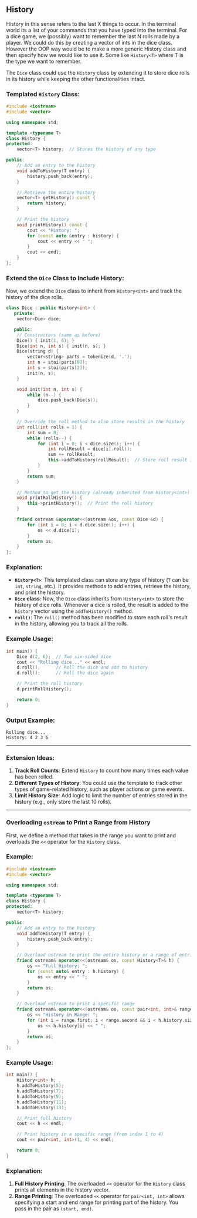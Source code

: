 ## History

History in this sense refers to the last X things to occur. In the terminal world its a list of your commands that you have typed into the terminal. For a dice game, we (possibly) want to remember the last N rolls made by a player. We could do this by creating a vector of ints in the dice class. However the OOP way would be to make a more generic History class and then specify how we would like to use it. Some like `History<T>` where T is the type we want to remember.

The `Dice` class could use the `History` class by extending it to store dice rolls in its history while keeping the other functionalities intact.

### Templated `History` Class:

```cpp
#include <iostream>
#include <vector>

using namespace std;

template <typename T>
class History {
protected:
    vector<T> history;  // Stores the history of any type

public:
    // Add an entry to the history
    void addToHistory(T entry) {
        history.push_back(entry);
    }

    // Retrieve the entire history
    vector<T> getHistory() const {
        return history;
    }

    // Print the history
    void printHistory() const {
        cout << "History: ";
        for (const auto &entry : history) {
            cout << entry << " ";
        }
        cout << endl;
    }
};
```

### Extend the `Dice` Class to Include History:

Now, we extend the `Dice` class to inherit from `History<int>` and track the history of the dice rolls.

```cpp
class Dice : public History<int> {
   private:
    vector<Die> dice;

   public:
    // Constructors (same as before)
    Dice() { init(1, 6); }
    Dice(int n, int s) { init(n, s); }
    Dice(string d) {
        vector<string> parts = tokenize(d, '.');
        int n = stoi(parts[0]);
        int s = stoi(parts[2]);
        init(n, s);
    }

    void init(int n, int s) {
        while (n--) {
            dice.push_back(Die(s));
        }
    }

    // Override the roll method to also store results in the history
    int roll(int rolls = 1) {
        int sum = 0;
        while (rolls--) {
            for (int i = 0; i < dice.size(); i++) {
                int rollResult = dice[i].roll();
                sum += rollResult;
                this->addToHistory(rollResult);  // Store roll result in history
            }
        }
        return sum;
    }

    // Method to get the history (already inherited from History<int>)
    void printRollHistory() {
        this->printHistory();  // Print the roll history
    }

    friend ostream &operator<<(ostream &os, const Dice &d) {
        for (int i = 0; i < d.dice.size(); i++) {
            os << d.dice[i];
        }
        return os;
    }
};
```

### Explanation:

- **`History<T>`**: This templated class can store any type of history (`T` can be `int`, `string`, etc.). It provides methods to add entries, retrieve the history, and print the history.
- **`Dice` class**: Now, the `Dice` class inherits from `History<int>` to store the history of dice rolls. Whenever a dice is rolled, the result is added to the `history` vector using the `addToHistory()` method.
- **`roll()`**: The `roll()` method has been modified to store each roll's result in the history, allowing you to track all the rolls.

### Example Usage:

```cpp
int main() {
    Dice d(2, 6);  // Two six-sided dice
    cout << "Rolling dice..." << endl;
    d.roll();      // Roll the dice and add to history
    d.roll();      // Roll the dice again

    // Print the roll history
    d.printRollHistory();

    return 0;
}
```

### Output Example:

```
Rolling dice...
History: 4 2 3 6
```

---

### Extension Ideas:

1. **Track Roll Counts**: Extend `History` to count how many times each value has been rolled.
2. **Different Types of History**: You could use the template to track other types of game-related history, such as player actions or game events.
3. **Limit History Size**: Add logic to limit the number of entries stored in the history (e.g., only store the last 10 rolls).

---

### Overloading `ostream` to Print a Range from History

First, we define a method that takes in the range you want to print and overloads the `<<` operator for the `History` class.

### Example:

```cpp
#include <iostream>
#include <vector>

using namespace std;

template <typename T>
class History {
protected:
    vector<T> history;

public:
    // Add an entry to the history
    void addToHistory(T entry) {
        history.push_back(entry);
    }

    // Overload ostream to print the entire history or a range of entries
    friend ostream& operator<<(ostream& os, const History<T>& h) {
        os << "Full History: ";
        for (const auto& entry : h.history) {
            os << entry << " ";
        }
        return os;
    }

    // Overload ostream to print a specific range
    friend ostream& operator<<(ostream& os, const pair<int, int>& range) {
        os << "History in Range: ";
        for (int i = range.first; i < range.second && i < h.history.size(); i++) {
            os << h.history[i] << " ";
        }
        return os;
    }
};
```

### Example Usage:

```cpp
int main() {
    History<int> h;
    h.addToHistory(5);
    h.addToHistory(7);
    h.addToHistory(9);
    h.addToHistory(11);
    h.addToHistory(13);

    // Print full history
    cout << h << endl;

    // Print history in a specific range (from index 1 to 4)
    cout << pair<int, int>(1, 4) << endl;

    return 0;
}
```

### Explanation:

1. **Full History Printing**: The overloaded `<<` operator for the `History` class prints all elements in the history vector.
2. **Range Printing**: The overloaded `<<` operator for `pair<int, int>` allows specifying a start and end range for printing part of the history. You pass in the pair as `(start, end)`.
